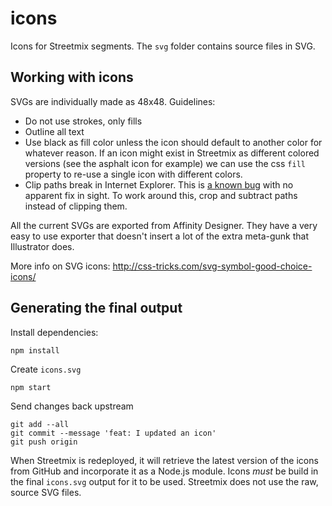 icons
=====

Icons for Streetmix segments. The `svg` folder contains source files in SVG.

## Working with icons

SVGs are individually made as 48x48. Guidelines:

- Do not use strokes, only fills
- Outline all text
- Use black as fill color unless the icon should default to another color for whatever reason. If an icon might exist in Streetmix as different colored versions (see the asphalt icon for example) we can use the css `fill` property to re-use a single icon with different colors.
- Clip paths break in Internet Explorer. This is [a known bug](https://connect.microsoft.com/IE/feedback/details/734107/svg-elements-under-clip-path-fail-to-show-until-refresh) with no apparent fix in sight. To work around this, crop and subtract paths instead of clipping them.

All the current SVGs are exported from Affinity Designer. They have a very easy to use exporter that doesn't insert a lot of the extra meta-gunk that Illustrator does.

More info on SVG icons: http://css-tricks.com/svg-symbol-good-choice-icons/

## Generating the final output

Install dependencies:

```
npm install
```

Create `icons.svg`

```
npm start
```

Send changes back upstream

```
git add --all
git commit --message 'feat: I updated an icon'
git push origin
```

When Streetmix is redeployed, it will retrieve the latest version of the icons from GitHub and incorporate it as a Node.js module. Icons *must* be build in the final `icons.svg` output for it to be used. Streetmix does not use the raw, source SVG files.
